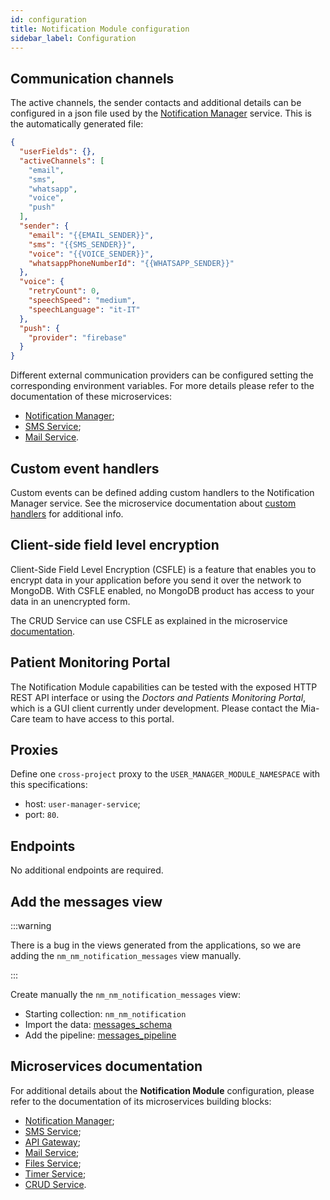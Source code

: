 ```yaml
---
id: configuration
title: Notification Module configuration
sidebar_label: Configuration
---
```


<!--
WARNING: this file was automatically generated by Mia-Platform Doc Aggregator.
DO NOT MODIFY IT BY HAND.
Instead, modify the source file and run the aggregator to regenerate this file.
-->

## Communication channels

The active channels, the sender contacts and additional details can be configured in a json file used by the [Notification Manager][mia-notification-manager] service. This is the automatically generated file:

```json
{
  "userFields": {},
  "activeChannels": [
    "email",
    "sms",
    "whatsapp",
    "voice",
    "push"
  ],
  "sender": {
    "email": "{{EMAIL_SENDER}}",
    "sms": "{{SMS_SENDER}}",
    "voice": "{{VOICE_SENDER}}",
    "whatsappPhoneNumberId": "{{WHATSAPP_SENDER}}"
  },
  "voice": {
    "retryCount": 0,
    "speechSpeed": "medium",
    "speechLanguage": "it-IT"
  },
  "push": {
    "provider": "firebase"
  }
}
```

Different external communication providers can be configured setting the corresponding environment variables. For more details please refer to the documentation of these microservices:

- [Notification Manager][mia-notification-manager];
- [SMS Service][mia-sms-service];
- [Mail Service][mia-mail-service].


## Custom event handlers

Custom events can be defined adding custom handlers to the Notification Manager service. See the microservice documentation about [custom handlers][mia-notification-manager-custom-handler] for additional info.


## Client-side field level encryption

Client-Side Field Level Encryption (CSFLE) is a feature that enables you to encrypt data in your application before you send it over the network to MongoDB. With CSFLE enabled, no MongoDB product has access to your data in an unencrypted form.

The CRUD Service can use CSFLE as explained in the microservice [documentation][mia-crud-service-csfle].


## Patient Monitoring Portal

The Notification Module capabilities can be tested with the exposed HTTP REST API interface or using the *Doctors and Patients Monitoring Portal*, which is a GUI client currently under development. Please contact the Mia-Care team to have access to this portal. 

## Proxies

Define one `cross-project` proxy to the `USER_MANAGER_MODULE_NAMESPACE` with this specifications:

- host: `user-manager-service`;
- port: `80`.


## Endpoints

No additional endpoints are required.

## Add the messages view

:::warning

There is a bug in the views generated from the applications, so we are adding the `nm_nm_notification_messages` view manually.

:::

Create manually the `nm_nm_notification_messages` view:

- Starting collection: `nm_nm_notification`
- Import the data: [messages_schema](/docs/docs_files_to_download/notification-module/add-views/nm_nm_notification_messages.json "download")
- Add the pipeline: [messages_pipeline](/docs/docs_files_to_download/notification-module/add-views/notification_messages_pipeline.json "download")

## Microservices documentation

For additional details about the **Notification Module** configuration, please refer to the documentation of its microservices building blocks:

- [Notification Manager][mia-notification-manager];
- [SMS Service][mia-sms-service];
- [API Gateway][mia-api-gateway];
- [Mail Service][mia-mail-service];
- [Files Service][mia-files-service];
- [Timer Service][mia-timer-service];
- [CRUD Service][mia-crud-service].

[mia-api-gateway]: /runtime_suite/api-gateway/overview
[mia-crud-service]: /runtime_suite/crud-service/overview_and_usage
[mia-crud-service-csfle]: [/runtime_suite/crud-service/encryption_configuration]
[mia-notification-manager]: /runtime_suite/notification-manager-service/configuration#channels-configuration
[mia-notification-manager-custom-handler]: /runtime_suite/notification-manager-service/configuration#custom-event-handlers
[mia-sms-service]: /runtime_suite/sms-service/overview
[mia-mail-service]: /runtime_suite/ses-mail-notification-service/configuration
[mia-files-service]: /runtime_suite/files-service/configuration
[mia-timer-service]: /runtime_suite/timer-service/configuration
[mia-api-gateway]: /runtime_suite/api-gateway/overview
